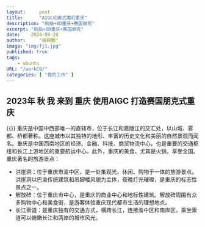 ```yaml
---
layout:     post
title:      "AIGC动画式魔幻重庆"
description: "航拍+8D重庆+赛国朋克"
excerpt: "航拍+8D重庆+赛国朋克"
date:    2024-08-20
author:     "甜甜圈"
image: "img/fj1.jpg"
published: true 
tags:
    - ubuntu 
URL: "/workCQ/"
categories: [ "我的工作" ]    
---
```

## 2023年 秋 我 来到 重庆 使用AIGC 打造赛国朋克式重庆
{{<bilibili src="//player.bilibili.com/player.html?isOutside=true&aid=112755491277755&bvid=BV1uNaeenEZb&cid=500001609817286&p=1">}}
重庆是中国中西部唯一的直辖市，位于长江和嘉陵江的交汇处，以山城、雾都、桥都著称。这座城市以其独特的地形、丰富的历史文化和美丽的自然景观而闻名。重庆是中国西南地区的经济、金融、科技、商贸物流中心，也是重要的交通枢纽和长江上游地区的重要航运中心。此外，重庆的美食，尤其是火锅，享誉全国。
重庆著名的旅游景点：
* 洪崖洞：位于重庆市渝中区，是一处集观光、休闲、购物于一体的旅游景点。洪崖洞以巴渝传统建筑和吊脚楼风貌为主体，夜晚灯光璀璨，是重庆的标志性景点之一。
* 解放碑：位于重庆市中心，是重庆的商业中心和地标性建筑。解放碑周围有众多购物中心和美食街，是游客体验重庆现代都市生活的理想地点。
* 长江索道：是重庆独有的交通方式，横跨长江，连接渝中区和南岸区。乘坐索道可以俯瞰长江和两岸的城市风光。



